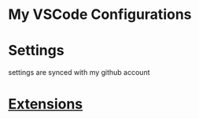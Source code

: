 # My VSCode Configurations


# Settings
settings are synced with my github account



# [Extensions](./docs/extensions.md)
